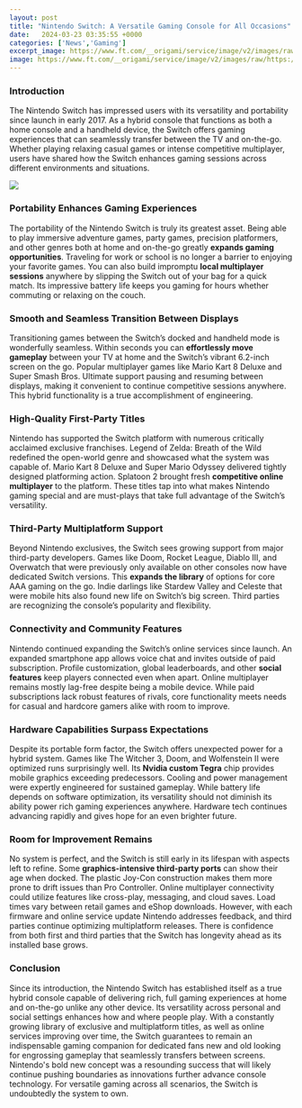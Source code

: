 ```yaml
---
layout: post
title: "Nintendo Switch: A Versatile Gaming Console for All Occasions"
date:   2024-03-23 03:35:55 +0000
categories: ['News','Gaming']
excerpt_image: https://www.ft.com/__origami/service/image/v2/images/raw/https://s3-eu-west-1.amazonaws.com/htsi-ez-prod/ez/images/1/8/8/9/1339881-8-eng-GB/a01-NintendoSwitch.jpg?height=930&amp;dpr=1&amp;format=jpg&amp;source=htsi
image: https://www.ft.com/__origami/service/image/v2/images/raw/https://s3-eu-west-1.amazonaws.com/htsi-ez-prod/ez/images/1/8/8/9/1339881-8-eng-GB/a01-NintendoSwitch.jpg?height=930&amp;dpr=1&amp;format=jpg&amp;source=htsi
---
```


### Introduction 
The Nintendo Switch has impressed users with its versatility and portability since launch in early 2017. As a hybrid console that functions as both a home console and a handheld device, the Switch offers gaming experiences that can seamlessly transfer between the TV and on-the-go. Whether playing relaxing casual games or intense competitive multiplayer, users have shared how the Switch enhances gaming sessions across different environments and situations. 

![](https://www.ft.com/__origami/service/image/v2/images/raw/https://s3-eu-west-1.amazonaws.com/htsi-ez-prod/ez/images/1/8/8/9/1339881-8-eng-GB/a01-NintendoSwitch.jpg?height=930&amp;dpr=1&amp;format=jpg&amp;source=htsi)
### Portability Enhances Gaming Experiences 
The portability of the Nintendo Switch is truly its greatest asset. Being able to play immersive adventure games, party games, precision platformers, and other genres both at home and on-the-go greatly **expands gaming opportunities**. Traveling for work or school is no longer a barrier to enjoying your favorite games. You can also build impromptu **local multiplayer sessions** anywhere by slipping the Switch out of your bag for a quick match. Its impressive battery life keeps you gaming for hours whether commuting or relaxing on the couch. 
### Smooth and Seamless Transition Between Displays
Transitioning games between the Switch’s docked and handheld mode is wonderfully seamless. Within seconds you can **effortlessly move gameplay** between your TV at home and the Switch’s vibrant 6.2-inch screen on the go. Popular multiplayer games like Mario Kart 8 Deluxe and Super Smash Bros. Ultimate support pausing and resuming between displays, making it convenient to continue competitive sessions anywhere. This hybrid functionality is a true accomplishment of engineering.
### High-Quality First-Party Titles
Nintendo has supported the Switch platform with numerous critically acclaimed exclusive franchises. Legend of Zelda: Breath of the Wild redefined the open-world genre and showcased what the system was capable of. Mario Kart 8 Deluxe and Super Mario Odyssey delivered tightly designed platforming action. Splatoon 2 brought fresh **competitive online multiplayer** to the platform. These titles tap into what makes Nintendo gaming special and are must-plays that take full advantage of the Switch’s versatility. 
### Third-Party Multiplatform Support  
Beyond Nintendo exclusives, the Switch sees growing support from major third-party developers. Games like Doom, Rocket League, Diablo III, and Overwatch that were previously only available on other consoles now have dedicated Switch versions. This **expands the library** of options for core AAA gaming on the go. Indie darlings like Stardew Valley and Celeste that were mobile hits also found new life on Switch’s big screen. Third parties are recognizing the console’s popularity and flexibility.
### Connectivity and Community Features
Nintendo continued expanding the Switch’s online services since launch. An expanded smartphone app allows voice chat and invites outside of paid subscription. Profile customization, global leaderboards, and other **social features** keep players connected even when apart. Online multiplayer remains mostly lag-free despite being a mobile device. While paid subscriptions lack robust features of rivals, core functionality meets needs for casual and hardcore gamers alike with room to improve. 
### Hardware Capabilities Surpass Expectations
Despite its portable form factor, the Switch offers unexpected power for a hybrid system. Games like The Witcher 3, Doom, and Wolfenstein II were optimized runs surprisingly well. Its **Nvidia custom Tegra** chip provides mobile graphics exceeding predecessors. Cooling and power management were expertly engineered for sustained gameplay. While battery life depends on software optimization, its versatility should not diminish its ability power rich gaming experiences anywhere. Hardware tech continues advancing rapidly and gives hope for an even brighter future.
### Room for Improvement Remains  
No system is perfect, and the Switch is still early in its lifespan with aspects left to refine. Some **graphics-intensive third-party ports** can show their age when docked. The plastic Joy-Con construction makes them more prone to drift issues than Pro Controller. Online multiplayer connectivity could utilize features like cross-play, messaging, and cloud saves. Load times vary between retail games and eShop downloads. However, with each firmware and online service update Nintendo addresses feedback, and third parties continue optimizing multiplatform releases. There is confidence from both first and third parties that the Switch has longevity ahead as its installed base grows.
### Conclusion
Since its introduction, the Nintendo Switch has established itself as a true hybrid console capable of delivering rich, full gaming experiences at home and on-the-go unlike any other device. Its versatility across personal and social settings enhances how and where people play. With a constantly growing library of exclusive and multiplatform titles, as well as online services improving over time, the Switch guarantees to remain an indispensable gaming companion for dedicated fans new and old looking for engrossing gameplay that seamlessly transfers between screens. Nintendo's bold new concept was a resounding success that will likely continue pushing boundaries as innovations further advance console technology. For versatile gaming across all scenarios, the Switch is undoubtedly the system to own.
